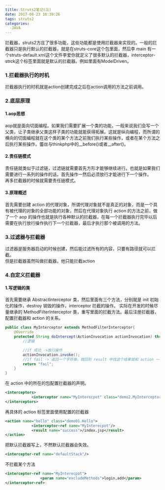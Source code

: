 ```yaml
---
title: Struts2笔记(三)
date: 2017-08-23 10:39:26
tags: struts2
categories:
  -JAVA
---
```

拦截器，struts2方庄了很多功能，这些功能都是使用拦截器来实现的。一般的拦截器只是执行默认的拦截器，就是在struts-core这个包里面，然后李 main 有一个struts-default.xml这个文件李爱你就定义了很多默认的拦截器，interceptor-strck这个标签里面就是默认的拦截器。例如里面有ModelDriven。
### 1.拦截器执行的时机
拦截器执行的时机就是action创建完成之后在action调用的方法之前调用。
### 2.底层原理
#### 1.aop思想
aop就是面向切面编程。如果我们需要扩展一个类的功能，一般来说我们会写一个父类，<!--more-->让子类继承父类这样子类的功能就能获得拓展。这就是纵向编程，而所谓的横向的切面编程就在这个类的某个方法之前我们执行某些操作，或者在某个方法之后执行某些操作。蕾丝与thinkphp中的__before()或者__after()。
#### 2.责任链模式
责任链就类似于过滤链，过滤链就需要首先方形才能够继续进行。也就是如果我们需要进行一系列的操作的话，首先操作一然后必须放行才能进行下一个操作。  
再多拦截器的时候就需要责任链模式。
#### 3.原理概述
首先需要创建 action 的代理对象，所谓代理对象就不是真正的对象，而是一个具有被代理的对象的全部功能的对象，然后在代理对象执行 action 的方法之前，做了一个 aop 的操作也就是执行各种默认的拦截器，在每一个拦截器执行完毕以后需要在执行放行操作执行下一个拦截器，最后才执行那个被调用的方法。
### 3.过滤器与拦截器
过滤器是服务器启动的时候创建，然后能过滤所有的内容，只要有路径就可以拦截。  
但是拦截器虽然叫做拦截器，他只能拦截action
### 4.自定义拦截器
#### 1.写逻辑的类
首先需要继承 AbstractInterceptor 类，然后里面有三个方法，分别就是 init 初始化的操作，destroy 销毁的操作，interceptor 拦截的操作。
实际在开发的时候尽量继承的 MethodFilterInterceptor 类，重写里面的拦截方法。最后注册拦截器，配置拦截器和 action 的关系。
```java
public class MyInterceptor extends MethodFilterInterceptor{
    @Override
    protected String doIntercept(ActionInvocation actionInvocation) throws Exception {
        //逻辑

        //if 成功 ->放行操作
        actionInvocation.invoke();
        //if fail -> 返回一个字符串，就回到 result 中找这个结果就和 action 一样
        return "fail";
    }
}
```
在 action 中的所在的包配置拦截器的声明。
```xml
<interceptors>
            <interceptor name="MyInterecpot" class="demo2.MyInterceptor"/>
</interceptors>
```
再具体的 action 标签里面使用配置的拦截器
```xml
<action name="hello" class="demo01.Hello">
            <interceptor-ref name="MyInterecpot"/>
            <result name="success">/index.jsp</result>
</action>
```
把默认拦截器写上，不然默认拦截器会失效。
```xml
<interceptor-ref name="defaultStack"/>
```
不拦截某个方法
```xml
<interceptor-ref name="MyInterecpot">
                <param name="excludeMethods">login,add</param>
</interceptor-ref>
```      
